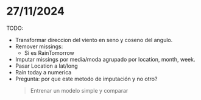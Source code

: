 # 27/11/2024
TODO:
- Transformar direccion del viento en seno y coseno del angulo.
- Remover missings:
  - Si es RainTomorrow
- Imputar missings por media/moda agrupado por location, month, week.
- Pasar Location a lat/long
- Rain today a numerica
- Pregunta: por que este metodo de imputación y no otro?
  > Entrenar un modelo simple y comparar



